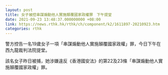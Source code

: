 ```yaml
---
layout: post
title: 女子被控串謀煽動他人實施顛覆國家政權罪　下午提堂
date: 2021-09-23 13:48:37.000000000 +08:00
link: https://news.rthk.hk/rthk/ch/component/k2/1611897-20210923.htm
categories: rthk
---
```


警方控告一名19歲女子一項「串謀煽動他人實施顛覆國家政權」罪，今日下午在西九龍裁判法院提堂。

該名女子昨日被捕，她涉嫌違反《香港國安法》的第22及23條「串謀煽動他人實施顛覆國家政權」罪。
